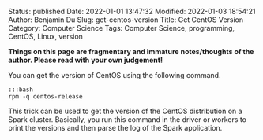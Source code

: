 Status: published
Date: 2022-01-01 13:47:32
Modified: 2022-01-03 18:54:21
Author: Benjamin Du
Slug: get-centos-version
Title: Get CentOS Version
Category: Computer Science
Tags: Computer Science, programming, CentOS, Linux, version

**Things on this page are fragmentary and immature notes/thoughts of the author. Please read with your own judgement!**

You can get the version of CentOS
using the following command.

    :::bash
    rpm -q centos-release

This trick can be used to get the version of the CentOS distribution on a Spark cluster.
Basically, 
you run this command in the driver or workers to print the versions 
and then parse the log of the Spark application.
